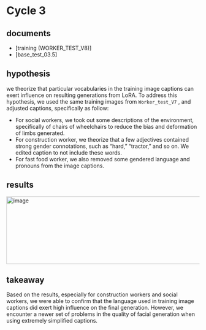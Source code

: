 # Cycle 3

## documents
- [training (WORKER_TEST_V8)]
- [base_test_03.5]

## hypothesis
we theorize that particular vocabularies in the training image captions can exert influence on resulting generations from LoRA. To address this hypothesis, we used the same training images from `Worker_test_V7` , and adjusted captions, specifically as follow:
- For social workers, we took out some descriptions of the environment, specifically of chairs of wheelchairs to reduce the bias and deformation of limbs generated.
- For construction worker, we theorize that a few adjectives contained strong gender connotations, such as “hard,” “tractor,” and so on. We edited caption to not include these words.
- For fast food worker, we also removed some gendered language and pronouns from the image captions.

## results
<img width="2830" height="176" alt="image" src="https://github.com/user-attachments/assets/cb499f67-a167-41f3-baef-872fbeae6625" />

## takeaway
Based on the results, especially for construction workers and social workers, we were able to confirm that the language used in training image captions did exert high influence on the final generation. However, we encounter a newer set of problems in the quality of facial generation when using extremely simplified captions.
